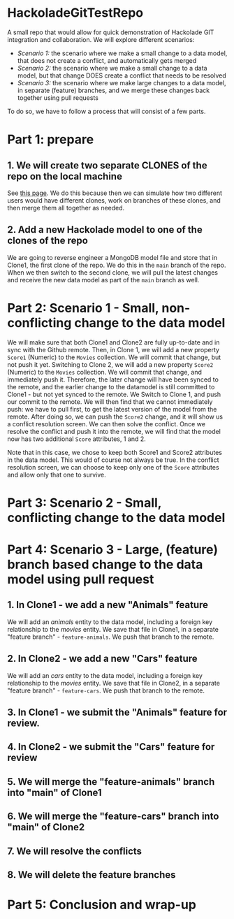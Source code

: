 # HackoladeGitTestRepo
A small repo that would allow for quick demonstration of Hackolade GIT integration and collaboration. We will explore different scenarios:
* *Scenario 1:* the scenario where we make a small change to a data model, that does not create a conflict, and automatically gets merged
* *Scenario 2:* the scenario where we make a small change to a data model, but that change DOES create a conflict that needs to be resolved
* *Scenario 3:* the scenario where we make large changes to a data model, in separate (feature) branches, and we merge these changes back together using pull requests

To do so, we have to follow a process that will consist of a few parts.

# Part 1: prepare

## 1. We will create two separate CLONES of the repo on the local machine
See [this page](https://docs.github.com/en/repositories/creating-and-managing-repositories/cloning-a-repository). We do this because then we can simulate how two different users would have different clones, work on branches of these clones, and then merge them all together as needed.

## 2. Add a new Hackolade model to one of the clones of the repo
We are going to reverse engineer a MongoDB model file and store that in Clone1, the first clone of the repo. We do this in the `main` branch of the repo. When we then switch to the second clone, we will pull the latest changes and receive the new data model as part of the `main` branch as well.

# Part 2: Scenario 1 - Small, non-conflicting change to the data model
We will make sure that both Clone1 and Clone2 are fully up-to-date and in sync with the Github remote.
Then, in Clone 1, we will add a new property `Score1` (Numeric) to the `Movies` collection. We will commit that change, but not push it yet.
Switching to Clone 2, we will add a new property `Score2` (Numeric) to the `Movies` collection. We will commit that change, and immediately push it. Therefore, the later change will have been synced to the remote, and the earlier change to the datamodel is still committed to Clone1 - but not yet synced to the remote.
We Switch to Clone 1, and push our commit to the remote. 
We will then find that we cannot immediately push: we have to pull first, to get the latest version of the model from the remote. After doing so, we can push the `Score2` change, and it will show us a conflict resolution screen. We can then solve the conflict. Once we resolve the conflict and push it into the remote, we will find that the model now has two additional `Score` attributes, 1 and 2.

Note that in this case, we chose to keep both Score1 and Score2 attributes in the data model. This would of course not always be true. In the conflict resolution screen, we can choose to keep only one of the `Score` attributes and allow only that one  to survive.


# Part 3: Scenario 2 - Small, conflicting change to the data model

# Part 4: Scenario 3 - Large, (feature) branch based change to the data model using pull request
## 1. In Clone1 - we add a new "Animals" feature
We will add an *animals* entity to the data model, including a foreign key relationship to the *movies* entity. We save that file in Clone1, in a separate "feature branch" - `feature-animals`. We push that branch to the remote.

## 2. In Clone2 - we add a new "Cars" feature
We will add an *cars* entity to the data model, including a foreign key relationship to the *movies* entity. We save that file in Clone2, in a separate "feature branch" - `feature-cars`. We push that branch to the remote.

## 3. In Clone1 - we submit the "Animals" feature for review.

## 4. In Clone2 - we submit the "Cars" feature for review

## 5. We will merge the "feature-animals" branch into "main" of Clone1

## 6. We will merge the "feature-cars" branch into "main" of Clone2

## 7. We will resolve the conflicts

## 8. We will delete the feature branches

# Part 5: Conclusion and wrap-up
